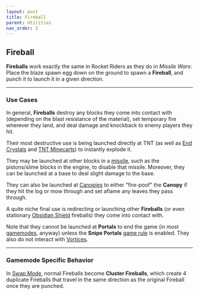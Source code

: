 ```yaml
---
layout: post
title: Fireball
parent: Utilities
nav_order: 2
---
```

**Fireball**
---

**Fireballs** work exactly the same in Rocket Riders as they do in *Missile Wars*: Place the blaze spawn egg down on the ground to spawn a **Fireball**, and punch it to launch it in a given direction.

---
### Use Cases

In general, **Fireballs** destroy any blocks they come into contact with (depending on the blast resistance of the material), set temporary fire wherever they land, and deal damage and knockback to enemy players they hit.

Their most destructive use is being launched directly at TNT (as well as [End Crystals](https://zeroniaserver.github.io/RocketRidersWiki/gamemodes/powerups#crystal_platform) and [TNT Minecarts](https://zeroniaserver.github.io/RocketRidersWiki/missiles/special/duplex)) to instantly explode it.

They may be launched at other blocks in a [missile](https://zeroniaserver.github.io/RocketRidersWiki/missiles), such as the pistons/slime blocks in the engine, to disable that missile. Moreover, they can be launched at a base to deal slight damage to the base.

They can also be launched at [Canopies](https://zeroniaserver.github.io/RocketRidersWiki/utilities/canopy) to either "fire-poof" the **Canopy** if they hit the log or mow through and set aflame any leaves they pass through.

A quite niche final use is redirecting or launching other **Fireballs** (or even stationary [Obsidian Shield](https://zeroniaserver.github.io/RocketRidersWiki/utilities/obsidian_shield) fireballs) they come into contact with.

Note that they cannot be launched at **Portals** to end the game (in most [gamemodes](https://zeroniaserver.github.io/RocketRidersWiki/gamemodes), anyway) unless the **Snipe Portals** [game rule](https://zeroniaserver.github.io/RocketRidersWiki/modification_room/game_rules) is enabled. They also do not interact with [Vortices](https://zeroniaserver.github.io/RocketRidersWiki/utilities/vortex).

---
### Gamemode Specific Behavior

In [Swap Mode](https://zeroniaserver.github.io/RocketRidersWiki/gamemodes/swap), normal Fireballs become **Cluster Fireballs**, which create 4 duplicate Fireballs that travel in the same direction as the original Fireball once they are punched.